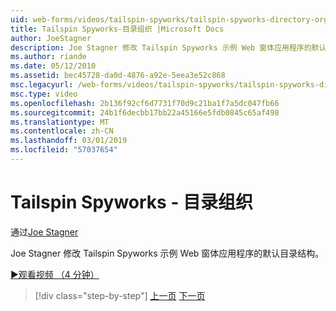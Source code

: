 ```yaml
---
uid: web-forms/videos/tailspin-spyworks/tailspin-spyworks-directory-organization
title: Tailspin Spyworks-目录组织 |Microsoft Docs
author: JoeStagner
description: Joe Stagner 修改 Tailspin Spyworks 示例 Web 窗体应用程序的默认目录结构。
ms.author: riande
ms.date: 05/12/2010
ms.assetid: bec45728-da0d-4876-a92e-5eea3e52c868
msc.legacyurl: /web-forms/videos/tailspin-spyworks/tailspin-spyworks-directory-organization
msc.type: video
ms.openlocfilehash: 2b136f92cf6d7731f70d9c21ba1f7a5dc047fb66
ms.sourcegitcommit: 24b1f6decbb17bb22a45166e5fdb0845c65af498
ms.translationtype: MT
ms.contentlocale: zh-CN
ms.lasthandoff: 03/01/2019
ms.locfileid: "57037654"
---
```

<a name="tailspin-spyworks---directory-organization"></a>Tailspin Spyworks - 目录组织
====================
通过[Joe Stagner](https://github.com/JoeStagner)

Joe Stagner 修改 Tailspin Spyworks 示例 Web 窗体应用程序的默认目录结构。

[&#9654;观看视频 （4 分钟）](https://channel9.msdn.com/Blogs/ASP-NET-Site-Videos/tailspin-spyworks-directory-organization)

> [!div class="step-by-step"]
> [上一页](tailspin-spyworks-intro-ui-and-edm.md)
> [下一页](tailspin-spyworks-category-menu.md)
